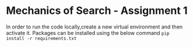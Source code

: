 # Mechanics of Search - Assignment 1
In order to run the code locally,create a new virtual environment and then activate it.
Packages can be installed using the below command
`pip install -r requirements.txt`